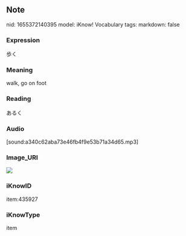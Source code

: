 ## Note
nid: 1655372140395
model: iKnow! Vocabulary
tags: 
markdown: false

### Expression
歩く

### Meaning
walk, go on foot

### Reading
あるく

### Audio
[sound:a340c62aba73e46fb4f9e53b71a34d65.mp3]

### Image_URI
<img src="3dae0e858291f0ec64766527c01d06e4.jpg">

### iKnowID
item:435927

### iKnowType
item
